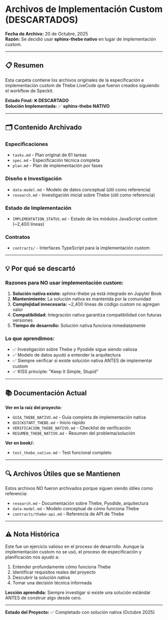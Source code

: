 # Archivos de Implementación Custom (DESCARTADOS)

**Fecha de Archivo:** 20 de Octubre, 2025  
**Razón:** Se decidió usar **sphinx-thebe nativo** en lugar de implementación custom.

---

## 📋 Resumen

Esta carpeta contiene los archivos originales de la especificación e implementación custom de Thebe LiveCode que fueron creados siguiendo el workflow de Speckit.

**Estado Final:** ❌ **DESCARTADO**  
**Solución Implementada:** ✅ **sphinx-thebe NATIVO**

---

## 🗂️ Contenido Archivado

### Especificaciones
- `tasks.md` - Plan original de 61 tareas
- `spec.md` - Especificación técnica completa
- `plan.md` - Plan de implementación por fases

### Diseño e Investigación
- `data-model.md` - Modelo de datos conceptual (útil como referencia)
- `research.md` - Investigación inicial sobre Thebe (útil como referencia)

### Estado de Implementación
- `IMPLEMENTATION_STATUS.md` - Estado de los módulos JavaScript custom (~2,400 líneas)

### Contratos
- `contracts/` - Interfaces TypeScript para la implementación custom

---

## 💡 Por qué se descartó

### Razones para NO usar implementación custom:

1. **Solución nativa existe:** sphinx-thebe ya está integrado en Jupyter Book
2. **Mantenimiento:** La solución nativa es mantenida por la comunidad
3. **Complejidad innecesaria:** ~2,400 líneas de código custom no agregan valor
4. **Compatibilidad:** Integración nativa garantiza compatibilidad con futuras versiones
5. **Tiempo de desarrollo:** Solución nativa funciona inmediatamente

### Lo que aprendimos:

- ✅ Investigación sobre Thebe y Pyodide sigue siendo valiosa
- ✅ Modelo de datos ayudó a entender la arquitectura
- ✅ Siempre verificar si existe solución nativa ANTES de implementar custom
- ✅ KISS principle: "Keep It Simple, Stupid"

---

## 📚 Documentación Actual

**Ver en la raíz del proyecto:**

- `GUIA_THEBE_NATIVO.md` - Guía completa de implementación nativa
- `QUICKSTART_THEBE.md` - Inicio rápido
- `VERIFICACION_THEBE_NATIVO.md` - Checklist de verificación
- `RESUMEN_THEBE_NATIVO.md` - Resumen del problema/solución

**Ver en book/:**
- `test_thebe_native.md` - Test funcional completo

---

## 🔍 Archivos Útiles que se Mantienen

Estos archivos NO fueron archivados porque siguen siendo útiles como referencia:

- `research.md` - Documentación sobre Thebe, Pyodide, arquitectura
- `data-model.md` - Modelo conceptual de cómo funciona Thebe
- `contracts/thebe-api.md` - Referencia de API de Thebe

---

## ⚠️ Nota Histórica

Este fue un ejercicio valioso en el proceso de desarrollo. Aunque la implementación custom no se usó, el proceso de especificación y planificación nos ayudó a:

1. Entender profundamente cómo funciona Thebe
2. Identificar requisitos reales del proyecto
3. Descubrir la solución nativa
4. Tomar una decisión técnica informada

**Lección aprendida:** Siempre investigar si existe una solución estándar ANTES de construir algo desde cero.

---

**Estado del Proyecto:** ✅ Completado con solución nativa (Octubre 2025)
